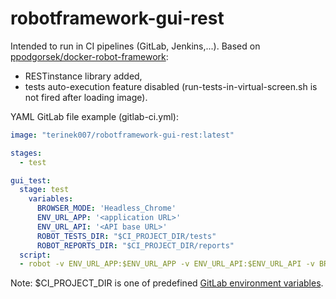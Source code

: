 # robotframework-gui-rest

Intended to run in CI pipelines (GitLab, Jenkins,...). Based on [ppodgorsek/docker-robot-framework](https://github.com/ppodgorsek/docker-robot-framework):
- RESTinstance library added,
- tests auto-execution feature disabled (run-tests-in-virtual-screen.sh is not fired after loading image).

YAML GitLab file example (gitlab-ci.yml):
``` yaml
image: "terinek007/robotframework-gui-rest:latest"

stages:
  - test

gui_test:
  stage: test
    variables:
      BROWSER_MODE: 'Headless_Chrome'
      ENV_URL_APP: '<application URL>'
      ENV_URL_API: '<API base URL>'
      ROBOT_TESTS_DIR: "$CI_PROJECT_DIR/tests"
      ROBOT_REPORTS_DIR: "$CI_PROJECT_DIR/reports"
  script:
  - robot -v ENV_URL_APP:$ENV_URL_APP -v ENV_URL_API:$ENV_URL_API -v BROWSER_MODE:$BROWSER_MODE --escape space:_ --outputDir $ROBOT_REPORTS_DIR $ROBOT_TESTS_DIR
```
Note: $CI_PROJECT_DIR is one of predefined [GitLab environment variables](https://docs.gitlab.com/ee/ci/variables/predefined_variables.html).
